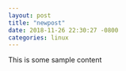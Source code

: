 ```yaml
---
layout: post
title: "newpost"
date: 2018-11-26 22:30:27 -0800
categories: linux
---
```


This is some sample content

